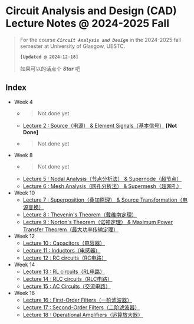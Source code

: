 # Circuit Analysis and Design (CAD) Lecture Notes @ 2024-2025 Fall

> For the course ***`Circuit Analysis and Design`*** in the 2024-2025 fall semester at University of Glasgow, UESTC.
>
> **`[Updated @ 2024-12-18]`**
>
> 如果可以的话点个 ***Star*** 吧

## Index

- Week 4
  - > Not done yet
  - [Lecture 2 : Source（电源） & Element Signals（基本信号）](./Lecture2.md) **[Not Done]**
  - > Not done yet
- Week 8
  - > Not done yet
  - [Lecture 5 : Nodal Analysis（节点分析法） & Supernode（超节点）](./Lecture5.md)
  - [Lecture 6 : Mesh Analysis（网孔分析法） & Supermesh（超网孔）](./Lecture6.md)
- Week 10
  - [Lecture 7 : Superposition（叠加原理） & Source Transformation（电源变换）](./Lecture7.md)
  - [Lecture 8 : Thevenin's Theorem（戴维南定理）](./Lecture8.md)
  - [Lecture 9 : Norton's Theorem（诺顿定理） & Maximum Power Transfer Theorem（最大功率传输定理）](./Lecture9.md)
- Week 12
  - [Lecture 10 : Capacitors（电容器）](./Lecture10.md)
  - [Lecture 11 : Inductors（电感器）](./Lecture11.md)
  - [Lecture 12 : RC circuits（RC电路）](./Lecture12.md)
- Week 14
  - [Lecture 13 : RL circuits（RL电路）](./Lecture13.md)
  - [Lecture 14 : RLC circuits（RLC电路）](./Lecture14.md)
  - [Lecture 15 : AC Circuits（交流电路）](./Lecture15.md)
- Week 16
  - [Lecture 16 : First-Order Filters（一阶滤波器）](./Lecture16.md)
  - [Lecture 17 : Second-Order Filters（二阶滤波器）](./Lecture17.md)
  - [Lecture 18 : Operational Amplifiers（运算放大器）](./Lecture18.md)
